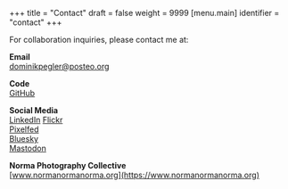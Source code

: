 +++
title = "Contact"
draft = false
weight = 9999
[menu.main]
  identifier = "contact"
+++

For collaboration inquiries, please contact me at:

**Email**  
[dominikpegler@posteo.org](mailto:dominikpegler@posteo.org)

**Code**  
[GitHub](https://www.github.com/dominikpegler)

**Social Media**  
[LinkedIn](https://www.linkedin.com/in/dominikpegler-vie/)
[Flickr](https://www.flickr.com/photos/imgki_erdenpol/)  
[Pixelfed](https://pixelfed.social/imgki_erdenpol)  
[Bluesky](https://bsky.app/profile/dominikpegler.bsky.social)  
[Mastodon](https://sigmoid.social/@dominikpegler)  

**Norma Photography Collective**  
[www.normanormanorma.org](https://www.normanormanorma.org)
